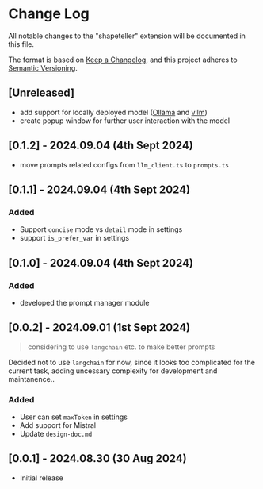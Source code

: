 # Change Log

All notable changes to the "shapeteller" extension will be documented in this file.

The format is based on [Keep a Changelog](https://keepachangelog.com/en/1.1.0/),
and this project adheres to [Semantic Versioning](https://semver.org/spec/v2.0.0.html).


## [Unreleased]

- add support for locally deployed model ([Ollama](https://github.com/ollama/ollama) and [vllm](https://github.com/vllm-project/vllm))
- create popup window for further user interaction with the model


## [0.1.2] - 2024.09.04 (4th Sept 2024)

- move prompts related configs from `llm_client.ts` to `prompts.ts`

## [0.1.1] - 2024.09.04 (4th Sept 2024)

### Added
- Support `concise` mode vs `detail` mode in settings
- support `is_prefer_var` in settings


## [0.1.0] - 2024.09.04 (4th Sept 2024)

### Added
- developed the prompt manager module



## [0.0.2] - 2024.09.01 (1st Sept 2024)

> considering to use `langchain` etc. to make better prompts

Decided not to use `langchain` for now, since it looks too complicated for the current task, adding uncessary complexity for development and maintanence..


### Added

- User can set `maxToken` in settings
- Add support for Mistral
- Update `design-doc.md`


## [0.0.1] - 2024.08.30 (30 Aug 2024)

- Initial release